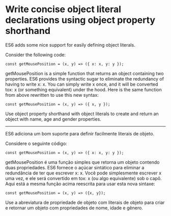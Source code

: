 # Write concise object literal declarations using object property shorthand

ES6 adds some nice support for easily defining object literals.

Consider the following code:

`const getMousePosition = (x, y) => ({
  x: x,
  y: y
});`

getMousePosition is a simple function that returns an object containing two properties. ES6 provides the syntactic sugar to eliminate the redundancy of having to write x: x. You can simply write x once, and it will be converted tox: x (or something equivalent) under the hood. Here is the same function from above rewritten to use this new syntax:

`const getMousePosition = (x, y) => ({ x, y });`

Use object property shorthand with object literals to create and return an object with name, age and gender properties.

---

ES6 adiciona um bom suporte para definir facilmente literais de objeto.

Considere o seguinte código:

`const getMousePosition = (x, y) => ({
   x: x,
   y: y
}); `

getMousePosition é uma função simples que retorna um objeto contendo duas propriedades. ES6 fornece o açúcar sintático para eliminar a redundância de ter que escrever x: x. Você pode simplesmente escrever x uma vez, e ele será convertido em tox: x (ou algo equivalente) sob o capô. Aqui está a mesma função acima reescrita para usar esta nova sintaxe:

`const getMousePosition = (x, y) => ({x, y});`

Use a abreviatura de propriedade de objeto com literais de objeto para criar e retornar um objeto com propriedades de nome, idade e gênero.
